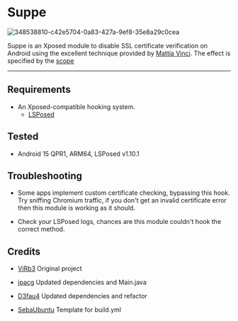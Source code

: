 # Suppe
![348538810-c42e5704-0a83-427a-9ef8-35e8a29c0cea](https://github.com/user-attachments/assets/ce3c7949-daf6-4009-b0fe-58951da56ddb)




Suppe is an Xposed module to disable SSL certificate verification on Android using the excellent technique provided by [Mattia Vinci](https://codeshare.frida.re/@sowdust/universal-android-ssl-pinning-bypass-2/). The effect is specified by the [scope](https://github.com/LSPosed/LSPosed/wiki/Module-Scope)

---

## Requirements
* An Xposed-compatible hooking system. 
    * [LSPosed](https://github.com/JingMatrix/LSPosed) 

## Tested
* Android 15 QPR1, ARM64, LSPosed v1.10.1

## Troubleshooting
* Some apps implement custom certificate checking, bypassing this hook. Try sniffing Chromium traffic, if you don't get an invalid certificate error then this module is working as it should.

* Check your LSPosed logs, chances are this module couldn't hook the correct method.

## Credits
* [ViRb3](https://github.com/ViRb3/TrustMeAlready) Original project
  
* [jpacg](https://github.com/jpacg/TrustMeAlready) Updated dependencies and Main.java
  
* [D3fau4](https://github.com/D3fau4/TrustMeAlready) Updated dependencies and refactor

* [SebaUbuntu](https://github.com/SebaUbuntu) Template for build.yml
